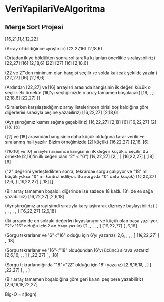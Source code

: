 # VeriYapilariVeAlgoritma
## Merge Sort Projesi

[16,21,11,8,12,22]

(Array olabildiğince ayrıştırılır)
[22,27,16]  [2,18,6] 

(Ortadan ikiye böldükten sonra sol tarafta kalanları öncelikle sıralayabiliriz)
[22,27] [16]  [2,18,6]
[22] [27] [16]  [2,18,6]

(22 ve 27'den minimum olan hangisi seçilir ve solda kalacak şekilde yazılır.)
[22,27] [16]  [2,18,6]

(Ardından [22,27] ve [16] arrayleri arasında hangisinin ilk değeri küçük o seçilir. Bu örnekte [16]'yı seçtiğimizde o array tamamen boşalacak)
[16, , ]   [2,18,6]
[22,27] []  

(Sıralarken karşılaştırdığımız array listelerinden birisi boş kaldığına göre diğerlerini sırasıyla peşine yazabiliriz)
[16,22,27]  [2,18,6]

(Ayrıştırdığımız kısmın sağına geçebiliriz)
[16,22,27]  [2,18] [6]
[16,22,27]  [2] [18] [6]

([2] ve [18] arasından hangisinin daha küçük olduğuna karar verilir ve sıralanmış hali yazılır. Bizim örneğimizde [2] küçük)
[16,22,27]  [2,18] [6]

([16,18] ve [6] arrayleri arasında hangisinin ilk değeri küçük o seçilir. Bu örnekte [2,18]'in ilk değeri olan "2" < "6")
[16,22,27]  [2, , ]
[16,22,27]  [ ,18] [6]

("2" değerini yerleştirdikten sonra, tekrardan sorgu çalışıyor ve "18" mi küçük yoksa "6" mı kontrol ediliyor. Bu sorguda "6" daha küçük)
[16,22,27]  [2,6, ]
[16,22,27]  [ ,18] []

(Bir array tamamen boşaldı, diğerinde ise sadece 18 kaldı. 18'i de en sağa yazabiliriz)
[16,22,27]  [2,6,18]

(Ayrıştırdığımız arrayi şimdi sırasıyla karşılaştırarak dizmeye başlayabiliriz)
[ , , , , , ]
[16,22,27]  [2,6,18]

(İki arrayin de en soldaki değerleri kıyaslanıyor ve küçük olan başa yazılıyor. "2"<"16" olduğu için 2 en başa yazılır)
[2, , , , , ]
[16,22,27]  [ ,6,18]

(Sorgu tekrarlanır ve "6"<"16" olduğu için 6'yı yazarız)
[2,6, , , , ]
[16,22,27]  [ , ,18]

(Sorgu tekrarlanır ve "16"<"18" olduğundan 16'yı üçüncü sıraya yazarız)
[2,6,16, , , ]
[ ,22,27]  [ , ,18]

(Sorgu tekrarlandığında "18"<"22" olduğu için 18'i yazarız)
[2,6,16,18, , ]
[ ,22,27]  [ , , ]

(Bir array tamamen boşaldığına göre geri kalanı peş peşe yazabiliriz)
[2,6,16,18,22,27]

Big-O = n(logn)
